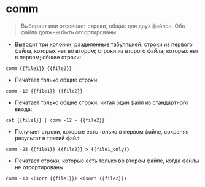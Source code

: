 # comm

> Выбирает или отсеивает строки, общие для двух файлов. Оба файла должны быть отсортированы.

- Выводит три колонки, разделенные табуляцией: строки из первого файла, которых нет во втором; строки из второго файла, которых нет в первом; общие строки:

`comm {{file1}} {{file2}}`

- Печатает только общие строки:

`comm -12 {{file1}} {{file2}}`

- Печатает только общие строки, читая один файл из стандартного ввода:

`cat {{file1}} | comm -12 - {{file2}}`

- Получает строки, которые есть только в первом файле, сохраняя результат в третий файл:

`comm -23 {{file1}} {{file2}} > {{file1_only}}`

- Печатает строки, которые есть только во втором файле, когда файлы не отсортированы:

`comm -13 <(sort {{file1}}) <(sort {{file2}})`
